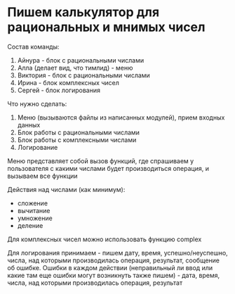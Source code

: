 # Пишем калькулятор для рациональных и мнимых чисел

Состав команды:
1. Айнура - блок с рациональными числами
2. Алла (делает вид, что тимлид) - меню
3. Виктория - блок с рациональными числами
4. Ирина - блок комплексных чисел
5. Сергей - блок логирования

Что нужно сделать:
1. Меню (вызываются файлы из написанных модулей), прием входных данных
2. Блок работы с рациональными числами
3. Блок работы с комплексными числами
4. Логирование 

Меню представляет собой вызов функций, где спрашиваем у пользователя с какими числами будет производиться операция, и вызываем все функции

Действия над числами (как минимум):
 - сложение
 - вычитание
 - умножение
 - деление
 
Для комплексных чисел можно использовать функцию complex

Для логирования принимаем - пишем дату, время, успешно/неуспешно, числа, над которыми производилась операция, результат, сообщение об ошибке.
Ошибки в каждом действии (неправильный ли ввод или какие там еще ошибки могут возникнуть также пишем) - дата, время, числа, над которыми производилась операция, результат
